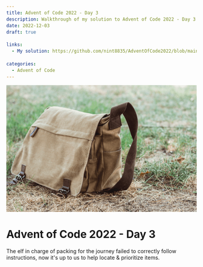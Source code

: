 ```yaml
---
title: Advent of Code 2022 - Day 3
description: Walkthrough of my solution to Advent of Code 2022 - Day 3's problem
date: 2022-12-03
draft: true

links:
  - My solution: https://github.com/nint8835/AdventOfCode2022/blob/main/Day3/Day3.fsx

categories:
  - Advent of Code
---
```


![](./assets/day-3.png)

# Advent of Code 2022 - Day 3

The elf in charge of packing for the journey failed to correctly follow instructions, now it's up to us to help locate & prioritize items.


